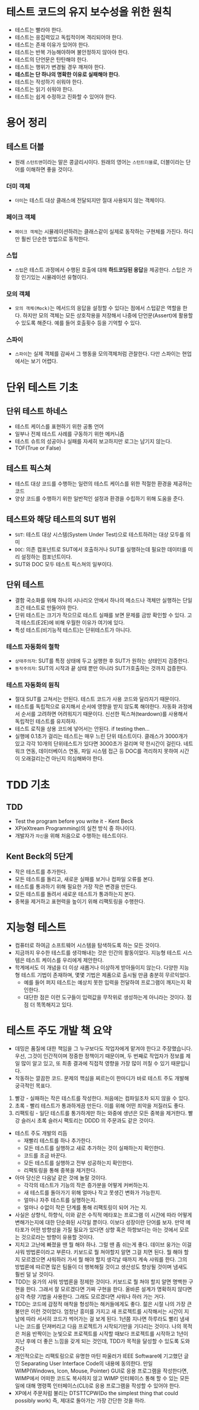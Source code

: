 # 테스트 코드의 유지 보수성을 위한 원칙

- 테스트는 빨라야 한다.
- 테스트는 응집력있고 독립적이며 격리되어야 한다.
- 테스트는 존재 이유가 있어야 한다.
- 테스트는 반복 가능해야하며 불안정하지 않아야 한다.
- 테스트의 단언문은 탄탄해야 한다.
- 테스트는 행위가 변경될 경우 깨져야 한다.
- **테스트는 단 하나의 명확한 이유로 실패해야 한다.**
- 테스트는 작성하기 쉬워야 한다.
- 테스트는 읽기 쉬워야 한다.
- 테스트는 쉽게 수정하고 진화할 수 있어야 한다.

# 용어 정리

## 테스트 더블

- 원래 `스턴트맨`이라는 말은 콩글리시이다. 원래의 영어는 `스턴트더블`로, 더블이라는 단어를 이해하면 좋을 것이다.

### 더미 객체

- `더미`는 테스트 대상 클래스에 전달되지만 절대 사용되지 않는 객체이다.

### 페이크 객체

- `페이크 객체`는 시뮬레이션하려는 클래스같이 실제로 동작하는 구현체를 가진다. 하디만 훨씬 단순한 방법으로 동작한다.

### 스텁

- `스텁`은 테스트 과정에서 수행된 호출에 대해 **하드코딩된 응답**을 제공한다. 스텁은 가장 인기있는 시뮬레이션 유형이다.

### 모의 객체

- `모의 객체(Mock)`는 메서드의 응답을 설정할 수 있다는 점에서 스텁같은 역할을 한다. 하지만 모의 객체는 모든 상호작용을 저장해서 나중에 단언문(Assert)에 활용할 수 있도록 해준다. 예를 들어 호출횟수 등을 기억할 수 있다.

### 스파이

- `스파이`는 실제 객체를 감싸서 그 행동을 모의객체처럼 관찰한다. 다만 스파이는 현업에서는 보기 어렵다.

# 단위 테스트 기초

## 단위 테스트 하네스

- 테스트 케이스를 표현하기 위한 공통 언어
- 일부나 전체 테스트 사례를 구동하기 위한 메커니즘
- 테스트 슈트의 성공이나 실패를 자세히 보고하지만 로그는 남기지 않는다.
- TOF(True or False)

## 테스트 픽스쳐

- 테스트 대상 코드를 수행하는 일련의 테스트 케이스를 위한 적절한 환경을 제공하는 코드
- 양상 코드를 수행하기 위한 일반적인 설정과 환경을 수립하기 위해 도움을 준다.

## 테스트와 해당 테스트의 SUT 범위

- `SUT`: 테스트 대상 시스템(System Under Test)으로 테스트하려는 대상 모두를 의미
- `DOC`: 의존 컴포넌트로 SUT에서 호출하거나 SUT를 실행하는데 필요한 데이터를 미리 설정하는 컴포넌트이다.
- SUT와 DOC 모두 테스트 픽스쳐의 일부이다.

## 단위 테스트

- 결함 국소화를 위해 하나의 시나리오 안에서 하나의 메소드나 객체만 실행하는 단일 조건 테스트로 만들어야 한다.
- 단위 테스트는 크기가 작으므로 테스트 실패를 보면 문제를 금방 확인할 수 있다. 고객 테스트(E2E)에 비해 우월한 이유가 여기에 있다.
- 특성 테스트(비기능적 테스트)는 단위테스트가 아니다.

### 테스트 자동화의 철학

- `상태주의자`: SUT를 특정 상태에 두고 실행한 후 SUT가 원하는 상태인지 검증한다.
- `동작주의자`: SUT의 시작과 끝 상태 뿐만 아니라 SUT가호출하는 것까지 검증한다.

### 테스트 자동화의 원칙

- 절대 SUT를 고쳐서는 안된다. 테스트 코드가 사용 코드와 달라지기 때문이다.
- 테스트를 독립적으로 유지해서 순서에 영향을 받지 않도록 해야한다. 자동화 과정에서 순서를 고려하면 어려워지기 때문이다. 신선한 픽스쳐(teardown)를 사용해서 독립적인 테스트를 유지하자.
- 테스트 로직을 상용 코드에 넣어서는 안된다. if testing then...
- 실행에 0.1초가 걸리는 테스트는 매우 느린 단위 테스트이다. 클래스가 3000개가 있고 각각 10개의 단위테스트가 있다면 3000초가 걸리며 약 한시간이 걸린다. 네트워크 연동, 데이터베이스 연동, 파일 시스템 접근 등 DOC를 격리하지 못하여 시간이 오래걸리는건 아닌지 의심해봐야 한다.

# TDD 기초

## TDD

- Test the program before you write it - Kent Beck
- XP(eXtream Programming)의 실천 방식 중 하나이다.
- 개발자가 `자신`을 위해 처음으로 수행하는 테스트이다.

## Kent Beck의 5단계

- 작은 테스트를 추가한다.
- 모든 테스트를 돌리고, 새로운 실패를 보거나 컴파일 오류를 본다.
- 테스트를 통과하기 위해 필요한 가장 작은 변경을 만든다.
- 모든 테스트를 돌려서 새로운 테스트가 통과하는지 본다.
- 중복을 제거하고 표현력을 높이기 위해 리팩토링을 수행한다.

# 지능형 테스트

- 컴퓨터로 하여금 소프트웨어 시스템을 탐색하도록 하는 모든 것이다.
- 지금까지 우수한 테스트를 생각해내는 것은 인간의 활동이었다. 지능형 테스트 시스템은 테스트 케이스를 우리에게 제안한다.
- 학계에서도 이 개념을 더 이상 새롭거나 이상하게 받아들이지 않는다. 다양한 지능형 테스트 기법이 존재하며, 몇몇 기법은 제품으로 출시될 만큼 충분히 무르익었다.
  - 예를 들어 퍼지 테스트는 예상치 못한 입력을 전달하여 프로그램이 깨지는지 확인한다.
  - 대단한 점은 이런 도구들이 입력값을 무작위로 생성하는게 아니라는 것이다. 점점 더 똑똑해지고 있다.

# 테스트 주도 개발 책 요약

- 데밍은 품질에 대한 책임을 그 누구보다도 작업자에게 맡겨야 한다고 주장했습니다. 우선, 그것이 인간적이며 정중한 정책이기 때문이며, 두 번째로 작업자가 정보를 제일 많이 알고 있고, 또 최종 결과에 직접적 영향을 가장 많이 끼칠 수 있기 때문입니다.
- 작동하는 깔끔한 코드. 문제의 핵심을 찌르는이 한마디가 바로 테스트 주도 개발해 궁극적인 목표다.

1. 빨강 - 실패하는 작은 테스트를 작성한다. 처음에는 컴파일조차 되지 않을 수 있다.
2. 초록 - 빨리 테스트가 통과하게끔 만든다. 이를 위해 어떤 죄악을 저질러도 좋다.
3. 리팩토링 - 일단 테스트를 통가하게만 하는 와중에 생년은 모든 중복을 제거한다. 빨강 슬러시 초록 슬러시 팩토리는 DDDD 의 주문과도 같은 것이다.

- 테스트 주도 개발의 리듬
  - 재빨리 테스트를 하나 추가한다.
  - 모든 테스트를 실행하고 새로 추가하는 것이 실패하는지 확인한다.
  - 코드를 조금 바꾼다.
  - 모든 테스트를 실행하고 전부 성공하는지 확인한다.
  - 리팩토링을 통해 중복을 제거한다.
- 아마 당신은 다음날 같은 것에 놀랄 것이다.
  - 각각의 테스트가 기능의 작은 증가분을 어떻게 커버하는지.
  - 새 테스트를 돌아가기 위해 얼마나 작고 못생긴 변화가 가능한지.
  - 얼마나 자주 테스트를 실행하는지.
  - 얼마나 수없이 작은 단계를 통해 리팩토링이 되어 가는 지.
- 사실은 상향식, 하향식, 이와 같은 수직적 메타포는 프로그램 이 시간에 따라 어떻게 변해가는지에 대한 단순화된 시각일 뿐이다. 이보다 성장이란 단어를 보자. 만약 메타포가 어떤 방향성을 가질 필요가 있다면 상향 혹은 하향보다는 아는 것에서 모르는 것으로라는 방향이 유용할 것이다.
- 지치고 고난에 빠졌을 땐 뭘 해야 하나. 그럴 땐 좀 쉬는게 좋다. 데이브 웅가는 이걸 샤워 방법론이라고 부른다. 키보드로 뭘 쳐야할지 알면 그걸 치면 된다. 뭘 해야 할지 모르겠으면 샤워하러 가서 뭘 해야 할지 생각날 때까지 계속 샤워를 한다. 그의 방법론에 따르면 많은 팀들이 더 행복해질 것이고 생산성도 향상될 것이며 냄새도 훨씬 덜 날 것이다.
- TDD는 웅가의 샤워 방법론을 정제한 것이다. 키보드로 뭘 쳐야 할지 알면 명백한 구현을 한다. 그래서 잘 모르겠다면 가짜 구현을 한다. 올바른 설계가 명확하지 않다면 삼각 측량 기법을 사용한다. 그래도 모르겠다면 샤워나 하러 가는 거다.
- TDD는 코드에 감정적 애착을 형성하는 해커들에게도 좋다. 젊은 시절 나의 가장 큰 불만은 이런 것이었다. 엄청난 흥미를 가지고 새 프로젝트를 시작해서는 시간이 지남에 따라 서서히 코드가 썩어가는 걸 보게 된다. 1년쯤 지나면 하루라도 빨리 냄새나는 코드를 던져버리고 다음 프로젝트가 시작되기만을 기다리는 것이다. 나의 목적은 처음 반짝이는 눈빛으로 프로젝트를 시작할 때보다 프로젝트를 시작하고 1년이 지난 후에 더 좋은 느낌을 갖게 되는 것인데, TDD가 목적을 달성할 수 있도록 도와준다
- 개인적으로는 리팩토링으로 유명한 마틴 파울러가 IEEE Software에 기고했던 글인 Separating User Interface Code의 내용에 동의한다. 만일 WIMP(Windows, Icon, Mouse, Pointer) GUI로 응용 프로그램을 작성한다면, WIMP에서 어떠한 코드도 복사하지 않고 WIMP 인터페이스 통해 할 수 있는 모든 일에 대해 명령쪽 인터페이스(CLI)로 응용 프로그램을 작성할 수 있어야 한다.
- XP에서 주문처럼 불리는 DTSTTCPW(Do the simplest thing that could possibly work) 즉, 제대로 돌아가는 가장 간단한 것을 하라.
